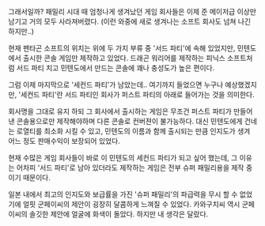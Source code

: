 그래서일까? 패밀리 시대 때 엄청나게 생겨났던 게임 회사들은 이제 준 메이저급 이상만 남기고 거의 모두 사라져버렸다. (이런 와중에 새로 생겨나는 소프트 회사도 넘쳐 나긴 하지만..) 

현재 펜타곤 소프트의 위치는 위에 두 가지 부류 중 '서드 파티'에 속해 있었지만, 민텐도에서 출시한 콘솔 게임만 제작하고 있었다. 드래곤 워리어를 제작하는 피닉스 소프트처럼 서드 파티 치고 민텐도에서 만드는 콘솔에 꽤나 충성도가 높은 편이다.

그럼 이제 마지막으로 '세컨드 파티'가 남았는데..
여기까지 들었으면 누구나 예상했겠지만, '세컨드 파티'란 서드 파티인 회사가 퍼스트 파티의 아래로 들어가는 것을 의미한다.

회사명을 그대로 유지 하되 그 회사에서 출시하는 게임은 무조건 퍼스트 파티가 만들어낸 콘솔용으로만 제작해야하며 다른 콘솔로 컨버젼이 불가능하다.
대신 민텐도에게 건네는 로열티를 최소화 시킬 수 있고, 민텐도의 이름과 함께 출시되는 만큼 인지도가 생겨 어느 정도 판매수익이 보장되어 있었다.

현재 수많은 게임 회사들이 바로 이 민텐도의 세컨드 파티가 되고 싶어 했는데, 그 이유는 어차피 '서드 파티'로 남아 있더라도 제작하는 게임은 전부 슈퍼 패밀리용을 제작 중이기 때문이다.

일본 내에서 최고의 인지도와 보급률을 가진 '슈퍼 패밀리'의 파급력을 무시 할 수 없었기에 얼핏 군페이씨의 제안이 굉장히 달콤하게 느껴질 수 있었다.
카와구치씨 역시 군페이씨의 솔깃한 제안에 얼굴에 화색이 돌았다.
하지만 내 생각은 달랐다.